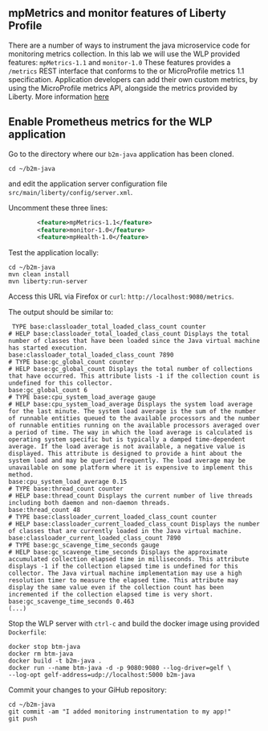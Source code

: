 ## mpMetrics and monitor features of Liberty Profile

There are a number of ways to instrument the java microservice code for monitoring metrics collection. In this lab we will use the WLP provided features: `mpMetrics-1.1` and `monitor-1.0` These features provides a `/metrics` REST interface that conforms to the or MicroProfile metrics 1.1 specification. Application developers can add their own custom metrics, by using the MicroProfile metrics API, alongside the metrics provided by Liberty. More information [here](https://www.ibm.com/support/knowledgecenter/en/SSEQTP_liberty/com.ibm.websphere.wlp.doc/ae/twlp_mp_metrics_monitor.html) 


## Enable Prometheus metrics for the WLP application

Go to the directory where our `b2m-java` application has been cloned.

```
cd ~/b2m-java
```

and edit the application server configuration file `src/main/liberty/config/server.xml`.

Uncomment these three lines:

```xml
        <feature>mpMetrics-1.1</feature>
        <feature>monitor-1.0</feature>
        <feature>mpHealth-1.0</feature>
```

Test the application locally:

```
cd ~/b2m-java
mvn clean install
mvn liberty:run-server
```

Access this URL via Firefox or `curl`: `http://localhost:9080/metrics`.


The output should be similar to:

```
 TYPE base:classloader_total_loaded_class_count counter
# HELP base:classloader_total_loaded_class_count Displays the total number of classes that have been loaded since the Java virtual machine has started execution.
base:classloader_total_loaded_class_count 7890
# TYPE base:gc_global_count counter
# HELP base:gc_global_count Displays the total number of collections that have occurred. This attribute lists -1 if the collection count is undefined for this collector.
base:gc_global_count 6
# TYPE base:cpu_system_load_average gauge
# HELP base:cpu_system_load_average Displays the system load average for the last minute. The system load average is the sum of the number of runnable entities queued to the available processors and the number of runnable entities running on the available processors averaged over a period of time. The way in which the load average is calculated is operating system specific but is typically a damped time-dependent average. If the load average is not available, a negative value is displayed. This attribute is designed to provide a hint about the system load and may be queried frequently. The load average may be unavailable on some platform where it is expensive to implement this method.
base:cpu_system_load_average 0.15
# TYPE base:thread_count counter
# HELP base:thread_count Displays the current number of live threads including both daemon and non-daemon threads.
base:thread_count 48
# TYPE base:classloader_current_loaded_class_count counter
# HELP base:classloader_current_loaded_class_count Displays the number of classes that are currently loaded in the Java virtual machine.
base:classloader_current_loaded_class_count 7890
# TYPE base:gc_scavenge_time_seconds gauge
# HELP base:gc_scavenge_time_seconds Displays the approximate accumulated collection elapsed time in milliseconds. This attribute displays -1 if the collection elapsed time is undefined for this collector. The Java virtual machine implementation may use a high resolution timer to measure the elapsed time. This attribute may display the same value even if the collection count has been incremented if the collection elapsed time is very short.
base:gc_scavenge_time_seconds 0.463
(...)
```
Stop the WLP server with `ctrl-c` and build the docker image using provided `Dockerfile`:

```
docker stop btm-java
docker rm btm-java
docker build -t b2m-java .
docker run --name btm-java -d -p 9080:9080 --log-driver=gelf \
--log-opt gelf-address=udp://localhost:5000 b2m-java
```

Commit your changes to your GiHub repository:

```
cd ~/b2m-java
git commit -am "I added monitoring instrumentation to my app!"
git push
```
